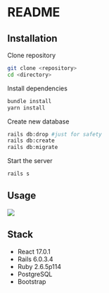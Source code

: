 # README
## Installation 

Clone repository
```bash
git clone <repository>
cd <directory>
```
Install dependencies
```bash
bundle install
yarn install
```
Create new database
```bash
rails db:drop #just for safety
rails db:create
rails db:migrate
```
Start the server
```bash
rails s
```

## Usage
<img src="/assets/images/movie_api.gif">

## Stack
 - React 17.0.1
 - Rails 6.0.3.4
 - Ruby 2.6.5p114
 - PostgreSQL
 - Bootstrap

##
